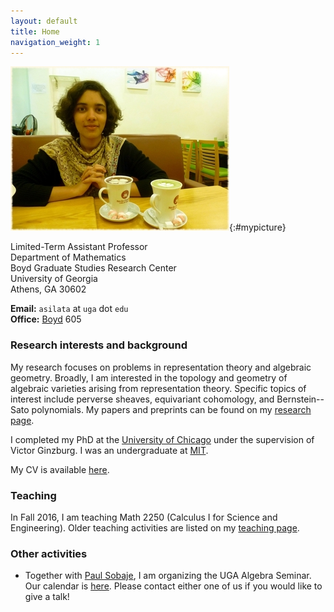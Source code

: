 ```yaml
---
layout: default
title: Home
navigation_weight: 1
---
```


<div class="intro">

![Asilata Bapat](assets/asilata-bapat.jpg){:#mypicture}

<div>

Limited-Term Assistant Professor  
Department of Mathematics  
Boyd Graduate Studies Research Center  
University of Georgia  
Athens, GA 30602

**Email:** `asilata` at `uga` dot `edu`  
**Office:** [Boyd](http://www.uga.edu/a-z/location/boyd-graduate-research-studies/) 605

</div>

</div>

### Research interests and background

My research focuses on problems in representation theory and algebraic geometry. 
Broadly, I am interested in the topology and geometry of algebraic varieties arising from representation theory.
Specific topics of interest include perverse sheaves, equivariant cohomology, and Bernstein--Sato polynomials.
My papers and preprints can be found on my [research page](/research).

I completed my PhD at the [University of Chicago](http://www.uchicago.edu/) under the supervision of Victor Ginzburg.
I was an undergraduate at [MIT](http://web.mit.edu).

My CV is available [here](assets/bapat-cv.pdf).

### Teaching
In Fall 2016, I am teaching Math 2250 (Calculus I for Science and Engineering).
Older teaching activities are listed on my [teaching page](teaching/).

### Other activities

* Together with [Paul Sobaje](http://www.math.uga.edu/directory/paul-sobaje), I am organizing the UGA Algebra Seminar. Our calendar is [here](https://calendar.google.com/calendar/embed?mode=AGENDA&src=ss4ps8h03v62f1vhuf40c2j87o@group.calendar.google.com&ctz=America/New_York). Please contact either one of us if you would like to give a talk!


